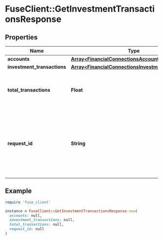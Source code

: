 # FuseClient::GetInvestmentTransactionsResponse

## Properties

| Name | Type | Description | Notes |
| ---- | ---- | ----------- | ----- |
| **accounts** | [**Array&lt;FinancialConnectionsAccount&gt;**](FinancialConnectionsAccount.md) |  |  |
| **investment_transactions** | [**Array&lt;FinancialConnectionsInvestmentTransaction&gt;**](FinancialConnectionsInvestmentTransaction.md) |  |  |
| **total_transactions** | **Float** | The total number of transactions within the specified date range. | [optional] |
| **request_id** | **String** | An identifier that is exclusive to the request and can serve as a means for investigating and resolving issues. |  |

## Example

```ruby
require 'fuse_client'

instance = FuseClient::GetInvestmentTransactionsResponse.new(
  accounts: null,
  investment_transactions: null,
  total_transactions: null,
  request_id: null
)
```

